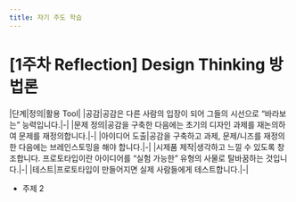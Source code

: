 ```yaml
---
title: 자기 주도 학습
---
```


# [1주차 Reflection] Design Thinking 방법론

|단계|정의|활용 Tool|
|공감|공감은 다른 사람의 입장이 되어 그들의 시선으로 “바라보는” 능력입니다.|-|
|문제 정의|공감을 구축한 다음에는 초기의 디자인 과제를 재논의하여 문제를 재정의합니다.|-|
|아이디어 도출|공감을 구축하고 과제, 문제/니즈를 재정의한 다음에는 브레인스토밍을 해야 합니다.|-|
|시제품 제작|생각하고 느낄 수 있도록 창조합니다. 프로토타입이란 아이디어를 “실험 가능한” 유형의 사물로 탈바꿈하는 것입니다.|-|
|테스트|프로토타입이 만들어지면 실제 사람들에게 테스트합니다.|-|

* 주제 2



